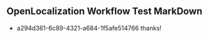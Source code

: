 ## OpenLocalization Workflow Test MarkDown
* a294d361-6c89-4321-a684-1f5afe514766 
thanks!<!--HONumber=Mar16_HO3-->
